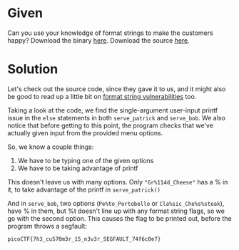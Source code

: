 # Given
Can you use your knowledge of format strings to make the customers happy?
Download the binary [here](https://artifacts.picoctf.net/c_mimas/67/format-string-0).
Download the source [here](https://artifacts.picoctf.net/c_mimas/67/format-string-0.c).

# Solution
Let's check out the source code, since they gave it to us,
and it might also be good to read up a little bit on [format string vulnerabilities](https://owasp.org/www-community/attacks/Format_string_attack)
too.

Taking a look at the code, we find the single-argument user-input printf issue in the `else` statements in both
`serve_patrick` and `serve_bob`. We also notice that before getting to this point, the program checks that we've
actually given input from the provided menu options.

So, we know a couple things:
1. We have to be typing one of the given options
2. We have to be taking advantage of printf

This doesn't leave us with many options. Only `"Gr%114d_Cheese"` has a % in it, to take advantage of the printf
in `serve_patrick()`

And in `serve_bob`, two options (`Pe%to_Portobello` or `Cla%sic_Che%s%steak`), have % in them, but
%t doesn't line up with any format string flags, so we go with the second option.
This causes the flag to be printed out, before the program throws a segfault:
```
picoCTF{7h3_cu570m3r_15_n3v3r_SEGFAULT_74f6c0e7}
```
